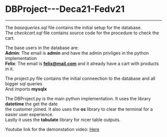 # DBProject---Deca21-Fedv21
---
The *basequeries.sql* file contains the initial setup for the database.<br/>
The *checkcart.sql* file contains source code for the procedure to check the cart.<br />

The base users in the database are:<br />
**Admin**: The email is **admin** and have the admin privliges in the python implementation<br />
**Felix**: The email is **felix@mail.com** and it already have a cart with products in it.<br />

The project.py file contains the initial conneection to the database and all bigger sql queries<br />
And imports **mysqlx**<br />

The DBProject.py is the main python implementation. It uses the library **datetime** the get the date<br />
the customer joined. It also uses the **os** library to clear the terminal for a easier user experience.<br />
Lastly it uses the **tabulate** library for nicer table outputs.<br />

Youtube link for the demonstation video: [Here](https://youtu.be/ASfNCbWmsYk)
